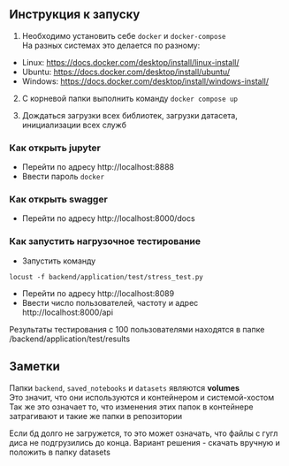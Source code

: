 ## Инструкция к запуску

1. Необходимо установить себе `docker` и `docker-compose`\
На разных системах это делается по разному:
* Linux: https://docs.docker.com/desktop/install/linux-install/
* Ubuntu: https://docs.docker.com/desktop/install/ubuntu/
* Windows: https://docs.docker.com/desktop/install/windows-install/

2. С корневой папки выполнить команду `docker compose up`

3. Дождаться загрузки всех библиотек, загрузки датасета, инициализации всех служб

### Как открыть jupyter
- Перейти по адресу http://localhost:8888
- Ввести пароль `docker`

### Как открыть swagger
- Перейти по адресу http://localhost:8000/docs

### Как запустить нагрузочное тестирование
- Запустить команду 
```
locust -f backend/application/test/stress_test.py
```
- Перейти по адресу http://localhost:8089
- Ввести число пользователей, частоту и адрес http://localhost:8000/api

Результаты тестирования с 100 пользователями находятся в папке /backend/application/test/results

## Заметки
Папки `backend`, `saved_notebooks` и `datasets` являются **volumes** \
Это значит, что они используются и контейнером и системой-хостом \
Так же это означает то, что изменения этих папок в контейнере затрагивают и такие же папки в репозитории 

Если бд долго не загружется, то это может означать, что файлы с гугл диса не подгрузились до конца. Вариант решения - скачать вручную и положить в папку datasets
